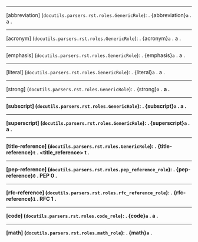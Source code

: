 --------------------------------
[abbreviation] (`docutils.parsers.rst.roles.GenericRole`):
.
{abbreviation}`a`
.
<document source="notset">
    <paragraph>
        <abbreviation>
            a
.

--------------------------------
[acronym] (`docutils.parsers.rst.roles.GenericRole`):
.
{acronym}`a`
.
<document source="notset">
    <paragraph>
        <acronym>
            a
.

--------------------------------
[emphasis] (`docutils.parsers.rst.roles.GenericRole`):
.
{emphasis}`a`
.
<document source="notset">
    <paragraph>
        <emphasis>
            a
.

--------------------------------
[literal] (`docutils.parsers.rst.roles.GenericRole`):
.
{literal}`a`
.
<document source="notset">
    <paragraph>
        <literal>
            a
.

--------------------------------
[strong] (`docutils.parsers.rst.roles.GenericRole`):
.
{strong}`a`
.
<document source="notset">
    <paragraph>
        <strong>
            a
.

--------------------------------
[subscript] (`docutils.parsers.rst.roles.GenericRole`):
.
{subscript}`a`
.
<document source="notset">
    <paragraph>
        <subscript>
            a
.

--------------------------------
[superscript] (`docutils.parsers.rst.roles.GenericRole`):
.
{superscript}`a`
.
<document source="notset">
    <paragraph>
        <superscript>
            a
.

--------------------------------
[title-reference] (`docutils.parsers.rst.roles.GenericRole`):
.
{title-reference}`t`
.
<document source="notset">
    <paragraph>
        <title_reference>
            t
.

--------------------------------
[pep-reference] (`docutils.parsers.rst.roles.pep_reference_role`):
.
{pep-reference}`0`
.
<document source="notset">
    <paragraph>
        <reference refuri="http://www.python.org/dev/peps/pep-0000">
            PEP 0
.

--------------------------------
[rfc-reference] (`docutils.parsers.rst.roles.rfc_reference_role`):
.
{rfc-reference}`1`
.
<document source="notset">
    <paragraph>
        <reference refuri="http://tools.ietf.org/html/rfc1.html">
            RFC 1
.

--------------------------------
[code] (`docutils.parsers.rst.roles.code_role`):
.
{code}`a`
.
<document source="notset">
    <paragraph>
        <literal classes="code">
            a
.

--------------------------------
[math] (`docutils.parsers.rst.roles.math_role`):
.
{math}`a`
.
<document source="notset">
    <paragraph>
        <math>
            a
.
